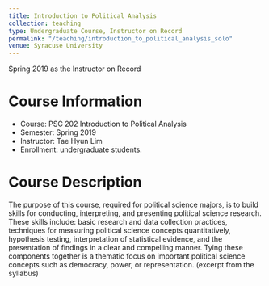 ```yaml
---
title: Introduction to Political Analysis
collection: teaching
type: Undergraduate Course, Instructor on Record
permalink: "/teaching/introduction_to_political_analysis_solo"
venue: Syracuse University
---
```


Spring 2019 as the Instructor on Record

Course Information
======
* Course: PSC 202 Introduction to Political Analysis
* Semester: Spring 2019
* Instructor: Tae Hyun Lim 
* Enrollment:  undergraduate students.

Course Description
======
The purpose of this course, required for political science majors, is to build skills for conducting, interpreting, and presenting political science research. These skills include: basic research and data collection practices, techniques for measuring political science concepts quantitatively, hypothesis testing, interpretation of statistical evidence, and the presentation of findings in a clear and compelling manner. Tying these components together is a thematic focus on important political science concepts such as democracy, power, or representation. (excerpt from the syllabus)
